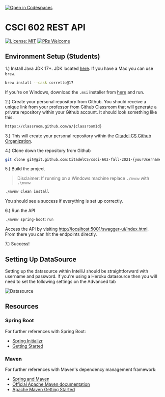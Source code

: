 [![Open in Codespaces](https://classroom.github.com/assets/launch-codespace-2972f46106e565e64193e422d61a12cf1da4916b45550586e14ef0a7c637dd04.svg)](https://classroom.github.com/open-in-codespaces?assignment_repo_id=20415780)
# CSCI 602 REST API

[![License: MIT](https://img.shields.io/badge/License-MIT-yellow.svg)](https://opensource.org/licenses/MIT)
[![PRs Welcome](https://img.shields.io/badge/PRs-welcome-brightgreen.svg?style=flat-square)](http://makeapullrequest.com)

## Environment Setup (Students)

1.) Install Java JDK 17+. JDK located [here](https://docs.aws.amazon.com/corretto/latest/corretto-17-ug/downloads-list.html). If you have a Mac you can use `brew`.

```bash
brew install --cask corretto@17
```

If you're on Windows, download the `.msi` installer from [here](https://docs.aws.amazon.com/corretto/latest/corretto-17-ug/downloads-list.html) and run.

2.) Create your personal repository from Github. You should receive a unique link from your professor from Github Classroom that will generate a private repository within your Github account.
It should look something like this.

```bash
https://classroom.github.com/a/{classroomId}
```

3.) This will create your personal repository within the [Citadel CS Github Organization](https://github.com/CitadelCS).

4.) Clone down the repository from Github

```bash
git clone git@git.github.com:CitadelCS/csci-602-fall-2021-{yourUsername}.git
```

5.) Build the project 

> Disclaimer: If running on a Windows machine replace `./mvnw` with `.\mvnw`

```bash
./mvnw clean install
```

You should see a success if everything is set up correctly.

6.) Run the API

```bash
./mvnw spring-boot:run
```

Access the API by visiting [http://localhost:5001/swagger-ui/index.html](http://localhost:5001/swagger-ui/index.html). From there you can hit the endpoints directly.

7.) Success!

## Setting Up DataSource

Setting up the datasource within IntelliJ should be straightforward with username and password. If you're using a
Heroku datasource then you will need to set the following settings on the Advanced tab

![Datasource](./images/datasource_settings.png)

## Resources

### Spring Boot

For further references with Spring Boot:

- [Spring Initializr](https://start.spring.io/)
- [Getting Started](https://spring.io/guides/gs/spring-boot/)

### Maven

For further references with Maven's dependency management framework:

- [Spring and Maven](https://spring.io/guides/gs/spring-boot/)
- [Official Apache Maven documentation](https://maven.apache.org/guides/index.html)
- [Apache Maven Getting Started](https://maven.apache.org/guides/getting-started/)

